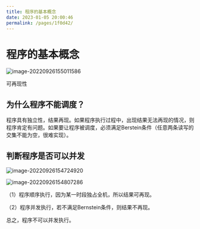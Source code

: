 ```yaml
---
title: 程序的基本概念
date: 2023-01-05 20:00:46
permalink: /pages/1f0d42/
---
```

# 程序的基本概念

![image-20220926155011586](https://static.pil0txia.com/picgo/image-20220926155011586.png)

可再现性

## 为什么程序不能调度？

程序具有独立性，结果再现。如果程序执行过程中，出现结果无法再现的情况，则程序肯定有问题。如果要让程序被调度，必须满足Berstein条件（任意两条读写的交集不能为空，很难实现）。

## 判断程序是否可以并发

![image-20220926154724920](https://static.pil0txia.com/picgo/image-20220926154724920.png)

![image-20220926154807286](https://static.pil0txia.com/picgo/image-20220926154807286.png)

（1）程序顺序执行，因为某一时段独占全机，所以结果可再现。

（2）程序并发执行，若不满足Bernstein条件，则结果不再现。

总之，程序不可以并发执行。

